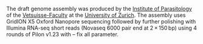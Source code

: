 The draft genome assembly was produced by the [Institute of Parasitology](https://www.paras.uzh.ch/en.html) of the [Vetsuisse-Faculty](https://www.vet.uzh.ch/en.html) at the [University of Zurich](https://www.uzh.ch/en.html). The assembly uses GridION X5 Oxford Nanopore sequencing followed by further polishing with Illumina RNA-seq short reads (Novaseq 6000 pair end at 2 × 150 bp) using 4 rounds of Pilon v1.23 with – fix all parameter.
